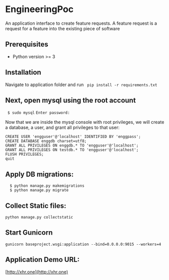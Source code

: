 # EngineeringPoc
An application interface to create feature requests. 
A feature request is a request for a feature into the existing piece of software


Prerequisites
----------------
- Python version >= 3

Installation
-------------
Navigate to application folder and run 
` pip install -r requirements.txt`


Next, open mysql using the root account
---------------------------------------
`
$ sudo mysql`
`
Enter password:
`

Now that we are inside the mysql console with root privileges, we will create a database, a user, and grant all privileges to that user:
```
CREATE USER 'engguser'@'localhost' IDENTIFIED BY 'enggpass';
CREATE DATABASE enggdb charset=utf8;
GRANT ALL PRIVILEGES ON enggdb.* TO 'engguser'@'localhost';
GRANT ALL PRIVILEGES ON testdb.* TO 'engguser'@'localhost';
FLUSH PRIVILEGES;
quit
```

Apply DB migrations:
-------------------
```
  $ python manage.py makemigrations
  $ python manage.py migrate
```
Collect Static files:
---------------------
`python manage.py collectstatic`

Start Gunicorn
----------------
`gunicorn baseproject.wsgi:application --bind=0.0.0.0:9015 --workers=4`

Application Demo URL:
--------------------
 [http://xhr.one](http://xhr.one)



